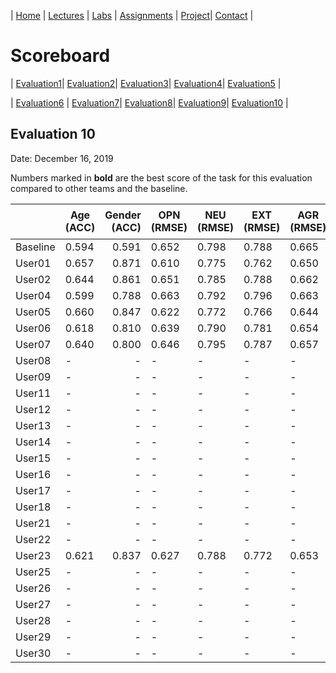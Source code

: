 
| [Home](../index.md) | [Lectures](../lectures.md) | [Labs](../labs.md) | [Assignments](../assignments.md) | [Project](../project.md)| [Contact](../contact.md) |


# Scoreboard

| [Evaluation1](evaluation1.md)| [Evaluation2](evaluation2.md)| [Evaluation3](evaluation3.md)| [Evaluation4](evaluation4.md)| [Evaluation5](evaluation5.md) | 

| [Evaluation6](evaluation6.md) | [Evaluation7](evaluation7.md)| [Evaluation8](evaluation8.md)| [Evaluation9](evaluation9.md)| [Evaluation10](evaluation10.md) | 

## Evaluation 10

Date: December 16, 2019

Numbers marked in **bold** are the best score of the task for this evaluation compared to other teams and the baseline.

|       | Age (ACC) | Gender (ACC) | OPN (RMSE) | NEU (RMSE) | EXT (RMSE) | AGR (RMSE) | CON (RMSE) | Full Grade |  Rank 🏆|
|-------|--------------|----------:|------------|------------|------------|------------|------------|------------|-------|
| Baseline|0.594|0.591|0.652|0.798|0.788|0.665|0.734|-||
| User01 |0.657|0.871|0.610|0.775|0.762|0.650|0.708|✅||
| User02 |0.644|0.861|0.651|0.785|0.788|0.662|0.730|||
| User04 |0.599|0.788|0.663|0.792|0.796|0.663|0.726|||
| User05 |0.660|0.847|0.622|0.772|0.766|0.644|0.700|✅||
| User06 |0.618|0.810|0.639|0.790|0.781|0.654|0.711|✅||
| User07 |0.640|0.800|0.646|0.795|0.787|0.657|0.721|✅||
| User08 |-|-|-|-|-|-|-|-|-|
| User09 |-|-|-|-|-|-|-|-|-|
| User11 |-|-|-|-|-|-|-|-|-|
| User12 |-|-|-|-|-|-|-|-|-|
| User13 |-|-|-|-|-|-|-|-|-|
| User14 |-|-|-|-|-|-|-|-|-|
| User15 |-|-|-|-|-|-|-|-|-|
| User16 |-|-|-|-|-|-|-|-|-|
| User17 |-|-|-|-|-|-|-|-|-|
| User18 |-|-|-|-|-|-|-|-|-|
| User21 |-|-|-|-|-|-|-|-|-|
| User22 |-|-|-|-|-|-|-|-|-|
| User23 |0.621|0.837|0.627|0.788|0.772|0.653|0.709|✅||
| User25 |-|-|-|-|-|-|-|-|-|
| User26 |-|-|-|-|-|-|-|-|-|
| User27 |-|-|-|-|-|-|-|-|-|
| User28 |-|-|-|-|-|-|-|-|-|
| User29 |-|-|-|-|-|-|-|-|-|
| User30 |-|-|-|-|-|-|-|-|-|
